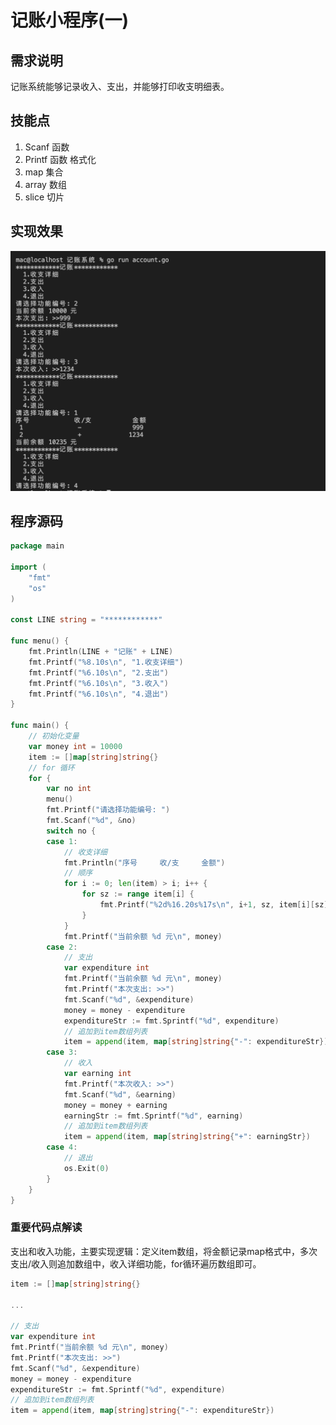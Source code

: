 

# 记账小程序(一)





## 需求说明

记账系统能够记录收入、支出，并能够打印收支明细表。



## 技能点

1. Scanf 函数
2. Printf 函数 格式化
3. map 集合
4. array 数组
5. slice 切片



## 实现效果



![](images/记账系统演示.png) 





## 程序源码

```go
package main

import (
	"fmt"
	"os"
)

const LINE string = "************"

func menu() {
	fmt.Println(LINE + "记账" + LINE)
	fmt.Printf("%8.10s\n", "1.收支详细")
	fmt.Printf("%6.10s\n", "2.支出")
	fmt.Printf("%6.10s\n", "3.收入")
	fmt.Printf("%6.10s\n", "4.退出")
}

func main() {
	// 初始化变量
	var money int = 10000
	item := []map[string]string{}
	// for 循环
	for {
		var no int
		menu()
		fmt.Printf("请选择功能编号: ")
		fmt.Scanf("%d", &no)
		switch no {
		case 1:
			// 收支详细
			fmt.Println("序号		收/支		金额")
			// 顺序
			for i := 0; len(item) > i; i++ {
				for sz := range item[i] {
					fmt.Printf("%2d%16.20s%17s\n", i+1, sz, item[i][sz])
				}
			}
			fmt.Printf("当前余额 %d 元\n", money)
		case 2:
			// 支出
			var expenditure int
			fmt.Printf("当前余额 %d 元\n", money)
			fmt.Printf("本次支出: >>")
			fmt.Scanf("%d", &expenditure)
			money = money - expenditure
			expenditureStr := fmt.Sprintf("%d", expenditure)
			// 追加到item数组列表
			item = append(item, map[string]string{"-": expenditureStr})
		case 3:
			// 收入
			var earning int
			fmt.Printf("本次收入: >>")
			fmt.Scanf("%d", &earning)
			money = money + earning
			earningStr := fmt.Sprintf("%d", earning)
			// 追加到item数组列表
			item = append(item, map[string]string{"+": earningStr})
		case 4:
			// 退出
			os.Exit(0)
		}
	}
}
```



### 重要代码点解读

支出和收入功能，主要实现逻辑：定义item数组，将金额记录map格式中，多次支出/收入则追加数组中，收入详细功能，for循环遍历数组即可。

```go
item := []map[string]string{}

...

// 支出
var expenditure int
fmt.Printf("当前余额 %d 元\n", money)
fmt.Printf("本次支出: >>")
fmt.Scanf("%d", &expenditure)
money = money - expenditure
expenditureStr := fmt.Sprintf("%d", expenditure)
// 追加到item数组列表
item = append(item, map[string]string{"-": expenditureStr})
```





































